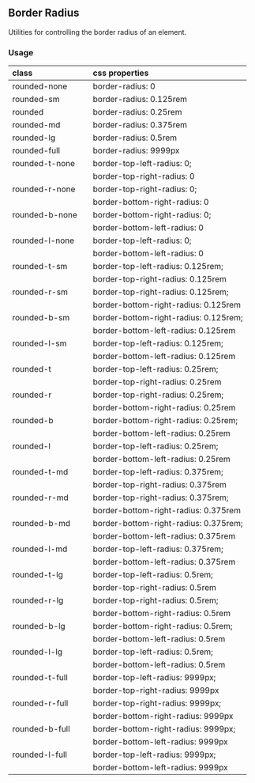 ## Border Radius

Utilities for controlling the border radius of an element.

### Usage

| class |  | css properties |
|:--|:--|:--|
| rounded-none |  | border-radius: 0 |
| rounded-sm |  | border-radius: 0.125rem |
| rounded |  | border-radius: 0.25rem |
| rounded-md |  | border-radius: 0.375rem |
| rounded-lg |  | border-radius: 0.5rem |
| rounded-full |  | border-radius: 9999px |
| rounded-t-none |  | border-top-left-radius: 0; |
|  |  | border-top-right-radius: 0 |
| rounded-r-none |  | border-top-right-radius: 0; |
|  |  | border-bottom-right-radius: 0 |
| rounded-b-none |  | border-bottom-right-radius: 0; |
|  |  | border-bottom-left-radius: 0 |
| rounded-l-none |  | border-top-left-radius: 0; |
|  |  | border-bottom-left-radius: 0 |
| rounded-t-sm |  | border-top-left-radius: 0.125rem; |
|  |  | border-top-right-radius: 0.125rem |
| rounded-r-sm |  | border-top-right-radius: 0.125rem; |
|  |  | border-bottom-right-radius: 0.125rem |
| rounded-b-sm |  | border-bottom-right-radius: 0.125rem; |
|  |  | border-bottom-left-radius: 0.125rem |
| rounded-l-sm |  | border-top-left-radius: 0.125rem; |
|  |  | border-bottom-left-radius: 0.125rem |
| rounded-t |  | border-top-left-radius: 0.25rem; |
|  |  | border-top-right-radius: 0.25rem |
| rounded-r |  | border-top-right-radius: 0.25rem; |
|  |  | border-bottom-right-radius: 0.25rem |
| rounded-b |  | border-bottom-right-radius: 0.25rem; |
|  |  | border-bottom-left-radius: 0.25rem |
| rounded-l |  | border-top-left-radius: 0.25rem; |
|  |  | border-bottom-left-radius: 0.25rem |
| rounded-t-md |  | border-top-left-radius: 0.375rem; |
|  |  | border-top-right-radius: 0.375rem |
| rounded-r-md |  | border-top-right-radius: 0.375rem; |
|  |  | border-bottom-right-radius: 0.375rem |
| rounded-b-md |  | border-bottom-right-radius: 0.375rem; |
|  |  | border-bottom-left-radius: 0.375rem |
| rounded-l-md |  | border-top-left-radius: 0.375rem; |
|  |  | border-bottom-left-radius: 0.375rem |
| rounded-t-lg |  | border-top-left-radius: 0.5rem; |
|  |  | border-top-right-radius: 0.5rem |
| rounded-r-lg |  | border-top-right-radius: 0.5rem; |
|  |  | border-bottom-right-radius: 0.5rem |
| rounded-b-lg |  | border-bottom-right-radius: 0.5rem; |
|  |  | border-bottom-left-radius: 0.5rem |
| rounded-l-lg |  | border-top-left-radius: 0.5rem; |
|  |  | border-bottom-left-radius: 0.5rem |
| rounded-t-full |  | border-top-left-radius: 9999px; |
|  |  | border-top-right-radius: 9999px |
| rounded-r-full |  | border-top-right-radius: 9999px; |
|  |  | border-bottom-right-radius: 9999px |
| rounded-b-full |  | border-bottom-right-radius: 9999px; |
|  |  | border-bottom-left-radius: 9999px |
| rounded-l-full |  | border-top-left-radius: 9999px; |
|  |  | border-bottom-left-radius: 9999px |

